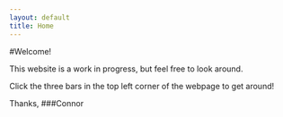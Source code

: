 ```yaml
---
layout: default
title: Home
---
```


#Welcome!

This website is a work in progress, but feel free to look around.

Click the three bars in the top left corner of the webpage to get around!

Thanks,
###Connor


<!--
#####This is where I will give details about projects I have done, or am currently working on!

Examples:

- [RISC CPU](/projects/risc_cpu)
- [This website](/)
- Various CS things

And here is my [Resume](/Resume.pdf "Resume")



# This is a 1 level header.
## This is a 2 level header.
### 3 level.
#### 4 level


My friend is so smart. He said

> I'm a [genius](http://www.apple.com).

to me.

```python
def thing():
	with number as hello:
		number = 2 * hello
```

Hello, `self` is a python keyword.

>my friend

>things

>[`hello`](http://google.com)

```c++
int foo()
{
	return 0;
}
```
-->
